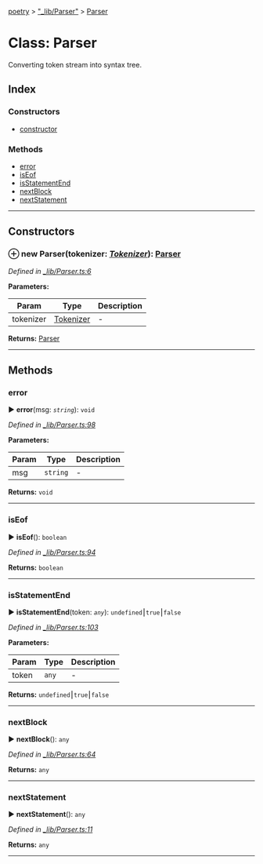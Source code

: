 [poetry](../README.md) > ["_lib/Parser"](../modules/__lib_parser_.md) > [Parser](../classes/__lib_parser_.parser.md)



# Class: Parser


Converting token stream into syntax tree.

## Index

### Constructors

* [constructor](__lib_parser_.parser.md#constructor)


### Methods

* [error](__lib_parser_.parser.md#error)
* [isEof](__lib_parser_.parser.md#iseof)
* [isStatementEnd](__lib_parser_.parser.md#isstatementend)
* [nextBlock](__lib_parser_.parser.md#nextblock)
* [nextStatement](__lib_parser_.parser.md#nextstatement)



---
## Constructors
<a id="constructor"></a>


### ⊕ **new Parser**(tokenizer: *[Tokenizer](__lib_tokenizer_.tokenizer.md)*): [Parser](__lib_parser_.parser.md)


*Defined in [_lib/Parser.ts:6](https://github.com/FantasyInternet/poetry/blob/HEAD/src/script/_lib/Parser.ts#L6)*



**Parameters:**

| Param | Type | Description |
| ------ | ------ | ------ |
| tokenizer | [Tokenizer](__lib_tokenizer_.tokenizer.md)   |  - |





**Returns:** [Parser](__lib_parser_.parser.md)

---


## Methods
<a id="error"></a>

###  error

► **error**(msg: *`string`*): `void`



*Defined in [_lib/Parser.ts:98](https://github.com/FantasyInternet/poetry/blob/HEAD/src/script/_lib/Parser.ts#L98)*



**Parameters:**

| Param | Type | Description |
| ------ | ------ | ------ |
| msg | `string`   |  - |





**Returns:** `void`





___

<a id="iseof"></a>

###  isEof

► **isEof**(): `boolean`



*Defined in [_lib/Parser.ts:94](https://github.com/FantasyInternet/poetry/blob/HEAD/src/script/_lib/Parser.ts#L94)*





**Returns:** `boolean`





___

<a id="isstatementend"></a>

###  isStatementEnd

► **isStatementEnd**(token: *`any`*): `undefined`⎮`true`⎮`false`



*Defined in [_lib/Parser.ts:103](https://github.com/FantasyInternet/poetry/blob/HEAD/src/script/_lib/Parser.ts#L103)*



**Parameters:**

| Param | Type | Description |
| ------ | ------ | ------ |
| token | `any`   |  - |





**Returns:** `undefined`⎮`true`⎮`false`





___

<a id="nextblock"></a>

###  nextBlock

► **nextBlock**(): `any`



*Defined in [_lib/Parser.ts:64](https://github.com/FantasyInternet/poetry/blob/HEAD/src/script/_lib/Parser.ts#L64)*





**Returns:** `any`





___

<a id="nextstatement"></a>

###  nextStatement

► **nextStatement**(): `any`



*Defined in [_lib/Parser.ts:11](https://github.com/FantasyInternet/poetry/blob/HEAD/src/script/_lib/Parser.ts#L11)*





**Returns:** `any`





___


